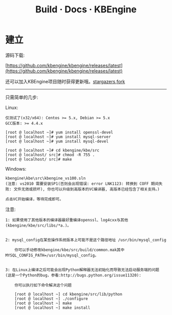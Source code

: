 ﻿---
layout: docs_cn
title: Build · Docs · KBEngine
tab: docs
docsitem: build
---

建立
==============

源码下载:

[https://github.com/kbengine/kbengine/releases/latest](https://github.com/kbengine/kbengine/releases/latest)

还可以加入KBEngine项目随时获得更新哦。[stargazers](https://github.com/kbengine/kbengine/stargazers),[fork](https://github.com/kbengine/kbengine/fork)


- - -


只需简单的几步:

Linux:

	仅测试了(x32/x64): Centos >= 5.x, Debian >= 5.x
	GCC版本: >= 4.4.x

	[root @ localhost ~]# yum install openssl-devel 
	[root @ localhost ~]# yum install mysql-server
	[root @ localhost ~]# yum install mysql-devel 

	[root @ localhost ~]# cd kbengine/kbe/src
	[root @ localhost/ src]# chmod -R 755 .
	[root @ localhost/ src]# make

Windows:

	kbengine\kbe\src\kbengine_vs100.sln  
	(注意: vs2010 需要安装SP1(否则会出现错误: error LNK1123: 转换到 COFF 期间失败: 文件无效或损坏), 你也可以升级到高版本的VC编译器, 高版本已经包含了相关支持。)

	点击VC开始编译，等待完成即可。


注意: 

	1: 如果使用了其他版本的编译器最好重编译openssl、log4cxx与其他(kbengine/kbe/src/libs/*a.)。


	2: mysql_config在某些操作系统版本上可能不是这个路径地址 /usr/bin/mysql_config

		你可以手动修改kbengine/kbe/src/build/common.mak其中MYSQL_CONFIG_PATH=/usr/bin/mysql_config。


	3: 在Linux上编译之后可能会出现Python解释器无法初始化而导致无法启动服务端的问题 (这是一个Python的bug，参看:http://bugs.python.org/issue11320):
		
		你可以执行如下命令解决这个问题

		[root @ localhost ~] cd kbengine/src/lib/python
		[root @ localhost ~] ./configure
		[root @ localhost ~] make
		[root @ localhost ~] make install

